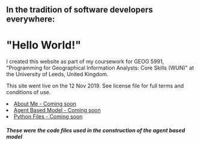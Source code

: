 <h2>In the tradition of software developers everywhere:</h2>
<h1>"Hello World!"</h1>


<p>
I created this website as part of my coursework for GEOG 5991, "Programming for Geographical Information Analysts: Core Skills (WUN)" at the University of Leeds, United Kingdom.  
  
This site went live on the 12 Nov 2019. See license file for full terms and conditions of use.

</p>

<li><a href="https://jlablacker.github.io/GEOG5991-Portfolio/About.html">About Me - Coming soon</a></li>

<li><a href="https://jlablacker.github.io/GEOG5991-Portfolio/Agent.html">Agent Based Model - Coming soon</a></li>

<li><a href="https://jlablacker.github.io/GEOG5991-Portfolio/PythonCode.html"> Python Files - Coming soon</a></li>
        <h5>These were the code files used in the construction of the agent based model</h5>



